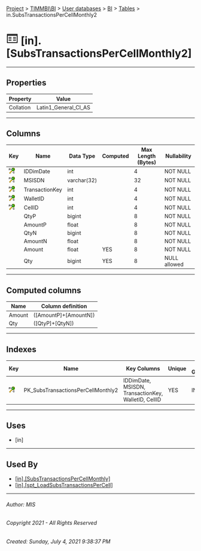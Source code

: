 #### 

[Project](../../../../index.md) > [TIMMBI\\BI](../../../index.md) > [User databases](../../index.md) > [BI](../index.md) > [Tables](Tables.md) > in.SubsTransactionsPerCellMonthly2

# ![Tables](../../../../Images/Table32.png) [in].[SubsTransactionsPerCellMonthly2]

---

## <a name="#properties"></a>Properties

| Property | Value |
|---|---|
| Collation | Latin1_General_CI_AS |


---

## <a name="#columns"></a>Columns

| Key | Name | Data Type | Computed | Max Length (Bytes) | Nullability |
|---|---|---|---|---|---|
| [![Cluster Primary Key PK_SubsTransactionsPerCellMonthly2: IDDimDate\MSISDN\TransactionKey\WalletID\CellID](../../../../Images/pkcluster.png)](#indexes) | IDDimDate | int |  | 4 | NOT NULL |
| [![Cluster Primary Key PK_SubsTransactionsPerCellMonthly2: IDDimDate\MSISDN\TransactionKey\WalletID\CellID](../../../../Images/pkcluster.png)](#indexes) | MSISDN | varchar(32) |  | 32 | NOT NULL |
| [![Cluster Primary Key PK_SubsTransactionsPerCellMonthly2: IDDimDate\MSISDN\TransactionKey\WalletID\CellID](../../../../Images/pkcluster.png)](#indexes) | TransactionKey | int |  | 4 | NOT NULL |
| [![Cluster Primary Key PK_SubsTransactionsPerCellMonthly2: IDDimDate\MSISDN\TransactionKey\WalletID\CellID](../../../../Images/pkcluster.png)](#indexes) | WalletID | int |  | 4 | NOT NULL |
| [![Cluster Primary Key PK_SubsTransactionsPerCellMonthly2: IDDimDate\MSISDN\TransactionKey\WalletID\CellID](../../../../Images/pkcluster.png)](#indexes) | CellID | int |  | 4 | NOT NULL |
|  | QtyP | bigint |  | 8 | NOT NULL |
|  | AmountP | float |  | 8 | NOT NULL |
|  | QtyN | bigint |  | 8 | NOT NULL |
|  | AmountN | float |  | 8 | NOT NULL |
|  | Amount | float | YES | 8 | NOT NULL |
|  | Qty | bigint | YES | 8 | NULL allowed |


---

## <a name="#computedcolumns"></a>Computed columns

| Name | Column definition |
|---|---|
| Amount | ([AmountP]+[AmountN]) |
| Qty | ([QtyP]+[QtyN]) |


---

## <a name="#indexes"></a>Indexes

| Key | Name | Key Columns | Unique | File Group |
|---|---|---|---|---|
| [![Cluster Primary Key PK_SubsTransactionsPerCellMonthly2: IDDimDate\MSISDN\TransactionKey\WalletID\CellID](../../../../Images/pkcluster.png)](#indexes) | PK_SubsTransactionsPerCellMonthly2 | IDDimDate, MSISDN, TransactionKey, WalletID, CellID | YES | IN |


---

## <a name="#uses"></a>Uses

* [in]


---

## <a name="#usedby"></a>Used By

* [[in].[SubsTransactionsPerCellMonthly]](../Views/SubsTransactionsPerCellMonthly.md)
* [[in].[spt_LoadSubsTransactionsPerCell]](../Programmability/Stored_Procedures/spt_LoadSubsTransactionsPerCell.md)


---

###### Author:  MIS

###### Copyright 2021 - All Rights Reserved

###### Created: Sunday, July 4, 2021 9:38:37 PM

